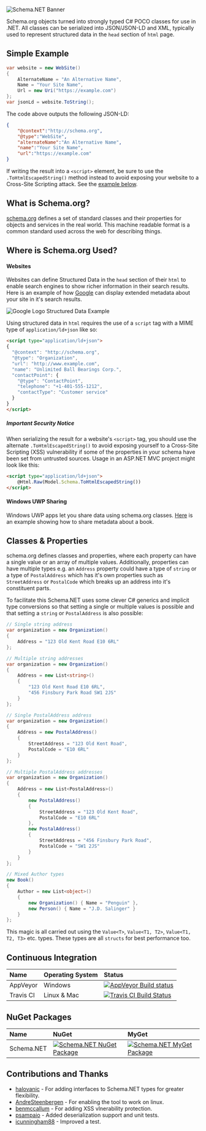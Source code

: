 ![Schema.NET Banner](https://raw.githubusercontent.com/RehanSaeed/Schema.NET/master/Images/Banner.png)

Schema.org objects turned into strongly typed C# POCO classes for use in .NET. All classes can be serialized into JSON/JSON-LD and XML, typically used to represent structured data in the `head` section of `html` page.

## Simple Example

```C#
var website = new WebSite()
{
    AlternateName = "An Alternative Name",
    Name = "Your Site Name",
    Url = new Uri("https://example.com")
};
var jsonLd = website.ToString();
```

The code above outputs the following JSON-LD:

```JSON
{
    "@context":"http://schema.org",
    "@type":"WebSite",
    "alternateName":"An Alternative Name",
    "name":"Your Site Name",
    "url":"https://example.com"
}
```

If writing the result into a `<script>` element, be sure to use the `.ToHtmlEscapedString()` method instead to avoid exposing your website to a Cross-Site Scripting attack. See the [example below](#important-security-notice).

## What is Schema.org?

[schema.org](https://schema.org) defines a set of standard classes and their properties for objects and services in the real world. This machine readable format is a common standard used across the web for describing things.

## Where is Schema.org Used?

#### Websites

Websites can define Structured Data in the `head` section of their `html` to enable search engines to show richer information in their search results. Here is an example of how [Google](https://developers.google.com/search/docs/guides/intro-structured-data) can display extended metadata about your site in it's search results.

![Google Logo Structured Data Example](https://raw.githubusercontent.com/RehanSaeed/Schema.NET/master/Images/Google%20Logo%20Structured%20Data%20Example.png)

Using structured data in `html` requires the use of a `script` tag with a MIME type of `application/ld+json` like so:

```HTML
<script type="application/ld+json">
{
  "@context": "http://schema.org",
  "@type": "Organization",
  "url": "http://www.example.com",
  "name": "Unlimited Ball Bearings Corp.",
  "contactPoint": {
    "@type": "ContactPoint",
    "telephone": "+1-401-555-1212",
    "contactType": "Customer service"
  }
}
</script>
```

##### Important Security Notice
When serializing the result for a website's `<script>` tag, you should use the alternate `.ToHtmlEscapedString()` to avoid exposing yourself to a Cross-Site Scripting (XSS) vulnerability if some of the properties in your schema have been set from untrusted sources.
Usage in an ASP.NET MVC project might look like this:

```HTML
<script type="application/ld+json">
    @Html.Raw(Model.Schema.ToHtmlEscapedString())
</script>
```
 

#### Windows UWP Sharing

Windows UWP apps let you share data using schema.org classes. [Here](https://docs.microsoft.com/en-us/uwp/schemas/appxpackage/appxmanifestschema/element-sharetarget) is an example showing how to share metadata about a book.

## Classes & Properties

schema.org defines classes and properties, where each property can have a single value or an array of multiple values. Additionally, properties can have multiple types e.g. an `Address` property could have a type of `string` or a type of `PostalAddress` which has it's own properties such as `StreetAddress` or `PostalCode` which breaks up an address into it's constituent parts.

To facilitate this Schema.NET uses some clever C# generics and implicit type conversions so that setting a single or multiple values is possible and that setting a `string` or `PostalAddress` is also possible:

```C#
// Single string address
var organization = new Organization()
{
    Address = "123 Old Kent Road E10 6RL"
};

// Multiple string addresses
var organization = new Organization()
{
    Address = new List<string>()
    { 
        "123 Old Kent Road E10 6RL",
        "456 Finsbury Park Road SW1 2JS"
    }
};

// Single PostalAddress address
var organization = new Organization()
{
    Address = new PostalAddress()
    {
        StreetAddress = "123 Old Kent Road",
        PostalCode = "E10 6RL"
    }
};

// Multiple PostalAddress addresses
var organization = new Organization()
{
    Address = new List<PostalAddress>()
    {
        new PostalAddress()
        {
            StreetAddress = "123 Old Kent Road",
            PostalCode = "E10 6RL"
        },
        new PostalAddress()
        {
            StreetAddress = "456 Finsbury Park Road",
            PostalCode = "SW1 2JS"
        }
    }
};

// Mixed Author types
new Book()
{
    Author = new List<object>()
    {
        new Organization() { Name = "Penguin" },
        new Person() { Name = "J.D. Salinger" }
    }
};
```

This magic is all carried out using the `Value<T>`, `Value<T1, T2>`, `Value<T1, T2, T3>` etc. types. These types are all `structs` for best performance too.

## Continuous Integration

| Name      | Operating System | Status |
| :---      | :---             | :---   |
| AppVeyor  | Windows          | [![AppVeyor Build status](https://ci.appveyor.com/api/projects/status/djxrpkw8ckyf24c1?svg=true)](https://ci.appveyor.com/project/RehanSaeed/schema-net) |
| Travis CI | Linux & Mac      | [![Travis CI Build Status](https://img.shields.io/travis/RehanSaeed/Schema.NET.svg?maxAge=3600&label=travis)](https://travis-ci.org/RehanSaeed/Schema.NET) |

## NuGet Packages

| Name | NuGet | MyGet |
| :--- | :---  | :---  |
| Schema.NET | [![Schema.NET NuGet Package](https://img.shields.io/nuget/v/Schema.NET.svg)](https://www.nuget.org/packages/Schema.NET) | [![Schema.NET MyGet Package](https://img.shields.io/myget/schema-net/v/Schema.Net.svg)](http://myget.org/gallery/schema-net) |

## Contributions and Thanks

- [halovanic](https://github.com/halovanic) - For adding interfaces to Schema.NET types for greater flexibility.
- [AndreSteenbergen](https://github.com/AndreSteenbergen) - For enabling the tool to work on linux.
- [benmccallum](https://github.com/benmccallum) - For adding XSS vlnerability protection.
- [psampaio](https://github.com/psampaio) - Added deserialization support and unit tests.
- [icunningham88](https://github.com/icunningham88) - Improved a test.
